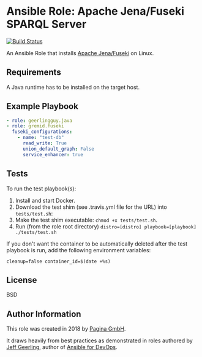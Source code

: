 # Ansible Role: Apache Jena/Fuseki SPARQL Server

[![Build Status](https://travis-ci.org/paginagmbh/ansible-role-fuseki.svg?branch=master)](https://travis-ci.org/paginagmbh/ansible-role-fuseki)

An Ansible Role that installs [Apache Jena/Fuseki](https://jena.apache.org/documentation/fuseki2/) on Linux.

## Requirements

A Java runtime has to be installed on the target host.

## Example Playbook

``` yaml
- role: geerlingguy.java
- role: gremid.fuseki
  fuseki_configurations:
    - name: "test-db"
      read_write: True
      union_default_graph: False
      service_enhancer: true
```

## Tests

To run the test playbook(s):

  1. Install and start Docker.
  1. Download the test shim (see .travis.yml file for the URL) into `tests/test.sh`:
  1. Make the test shim executable: `chmod +x tests/test.sh`.
  1. Run (from the role root directory) `distro=[distro] playbook=[playbook] ./tests/test.sh`

If you don't want the container to be automatically deleted after the test playbook is run, add the following environment variables:

    cleanup=false container_id=$(date +%s)

## License

BSD

## Author Information

This role was created in 2018 by [Pagina GmbH](https://www.pagina.gmbh/).

It draws heavily from best practices as demonstrated in roles authored by [Jeff Geerling](https://www.jeffgeerling.com/), author of [Ansible for DevOps](https://www.ansiblefordevops.com/).
